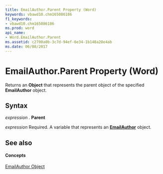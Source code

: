 ```yaml
---
title: EmailAuthor.Parent Property (Word)
keywords: vbawd10.chm165086186
f1_keywords:
- vbawd10.chm165086186
ms.prod: word
api_name:
- Word.EmailAuthor.Parent
ms.assetid: c2700a0b-3c7d-94ef-6e34-1b148a28e4ab
ms.date: 06/08/2017
---
```



# EmailAuthor.Parent Property (Word)

Returns an **Object** that represents the parent object of the specified **EmailAuthor** object.


## Syntax

 _expression_ . **Parent**

 _expression_ Required. A variable that represents an **[EmailAuthor](emailauthor-object-word.md)** object.


## See also


#### Concepts


[EmailAuthor Object](emailauthor-object-word.md)

